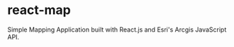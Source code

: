 react-map
=========

Simple Mapping Application built with React.js and Esri's Arcgis JavaScript API. 
